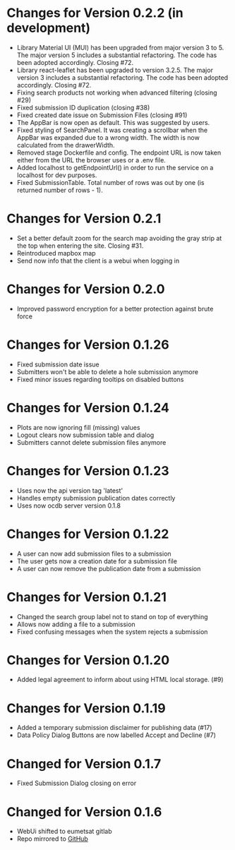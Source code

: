 # Changes for Version 0.2.2 (in development)

- Library Material UI (MUI) has been upgraded from major version 3 to 5.
  The major version 5 includes a substantial refactoring. The code has been adopted accordingly.
  Closing #72. 
- Library react-leaflet has been upgraded to version 3.2.5. The major version 3 includes
  a substantial refactoring. The code has been adopted accordingly. Closing #72.  
- Fixing search products not working when advanced filtering (closing #29)
- Fixed submission ID duplication (closing #38)
- Fixed created date issue on Submission Files (closing #91) 
- The AppBar is now open as default. This was suggested by users.
- Fixed styling of SearchPanel. It was creating a scrollbar when the AppBar was expanded due to a wrong width. The width 
  is now calculated from the drawerWidth. 
- Removed stage Dockerfile and config. The endpoint URL is now taken either from the URL the browser uses or a .env 
  file.
- Added localhost to getEndpointUrl() in order to run the service on a localhost for dev purposes.
- Fixed SubmissionTable. Total number of rows was out by one (is returned number of rows - 1).

# Changes for Version 0.2.1

- Set a better default zoom for the search map avoiding the gray strip at the top when entering the site. Closing #31.
- Reintroduced mapbox map
- Send now info that the client is a webui when logging in

# Changes for Version 0.2.0

- Improved password encryption for a better protection against brute force 

# Changes for Version 0.1.26

- Fixed submission date issue
- Submitters won't be able to delete a hole submission anymore
- Fixed minor issues regarding tooltips on disabled buttons

# Changes for Version 0.1.24

- Plots are now ignoring fill (missing) values
- Logout clears now submission table and dialog
- Submitters cannot delete submission files anymore 

# Changes for Version 0.1.23

- Uses now the api version tag 'latest'
- Handles empty submission publication dates correctly
- Uses now ocdb server version 0.1.8

# Changes for Version 0.1.22

- A user can now add submission files to a submission
- The user gets now a creation date for a submission file
- A user can now remove the publication date from a submission

# Changes for Version 0.1.21

- Changed the search group label not to stand on top of everything 
- Allows now adding a file to a submission
- Fixed confusing messages when the system rejects a submission


# Changes for Version 0.1.20

- Added legal agreement to inform about using HTML local storage. (#9)


# Changes for Version 0.1.19

- Added a temporary submission disclaimer for publishing data (#17)
- Data Policy Dialog Buttons are now labelled Accept and Decline (#7)

# Changed for Version 0.1.7

- Fixed Submission Dialog closing on error

# Changed for Version 0.1.6

- WebUi shifted to eumetsat gitlab
- Repo mirrored to [GitHub](https://github.com/eocdb/ocdb-webui)
